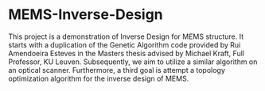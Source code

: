 # MEMS-Inverse-Design
This project is a demonstration of Inverse Design for MEMS structure. It starts with a duplication of the Genetic Algorithm code provided by Rui Amendoeira Esteves in the Masters thesis advised by Michael Kraft, Full Professor, KU Leuven. Subsequently, we aim to utilize a similar algorithm on an optical scanner. Furthermore, a third goal is attempt a topology optimization algorithm for the inverse design of MEMS.

